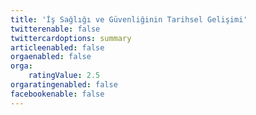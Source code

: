 ```yaml
---
title: 'İş Sağlığı ve Güvenliğinin Tarihsel Gelişimi'
twitterenable: false
twittercardoptions: summary
articleenabled: false
orgaenabled: false
orga:
    ratingValue: 2.5
orgaratingenabled: false
facebookenable: false
---
```


